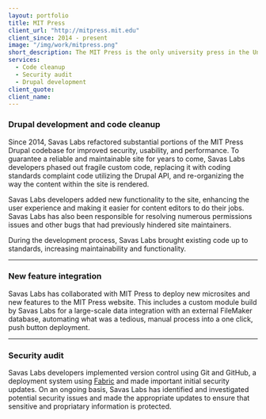 ```yaml
---
layout: portfolio
title: MIT Press
client_url: "http://mitpress.mit.edu"
client_since: 2014 - present
image: "/img/work/mitpress.png"
short_description: The MIT Press is the only university press in the United States whose list is based in science and technology. MIT Press publishes about 200 new books a year and over 30 journals.
services:
  - Code cleanup
  - Security audit
  - Drupal development
client_quote:
client_name:
---
```


### Drupal development and code cleanup

Since 2014, Savas Labs refactored substantial portions of the MIT Press Drupal codebase for improved security, usability, and performance. To guarantee a reliable and maintainable site for years to come, Savas Labs developers phased out fragile custom code, replacing it with coding standards complaint code utilizing the Drupal API, and re-organizing the way the content within the site is rendered.

Savas Labs developers added new functionality to the site, enhancing the user experience and making it easier for content editors to do their jobs. Savas Labs has also been responsible for resolving numerous permissions issues and other bugs that had previously hindered site maintainers.

During the development process, Savas Labs brought existing code up to standards, increasing maintainability and functionality.

---

### New feature integration

Savas Labs has collaborated with MIT Press to deploy new microsites and new features to the MIT Press website. This includes a custom module build by Savas Labs for a large-scale data integration with an external FileMaker database, automating what was a tedious, manual process into a one click, push button deployment.

---

### Security audit

Savas Labs developers implemented version control using Git and GitHub, a deployment system using [Fabric](https://www.fabfile.org) and made important initial security updates. On an ongoing basis, Savas Labs has identified and investigated potential security issues and made the appropriate updates to ensure that sensitive and propriatary information is protected.
